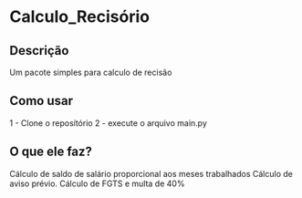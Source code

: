 # Calculo_Recisório

## Descrição
Um pacote simples para calculo de recisão

## Como usar
1 - Clone o reposítório 
2 - execute o arquivo main.py

## O que ele faz?

Cálculo de saldo de salário proporcional aos meses trabalhados
Cálculo de aviso prévio.
Cálculo de FGTS e multa de 40%

